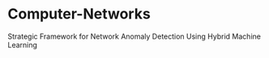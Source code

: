 # Computer-Networks
Strategic Framework for Network Anomaly Detection Using Hybrid Machine Learning
